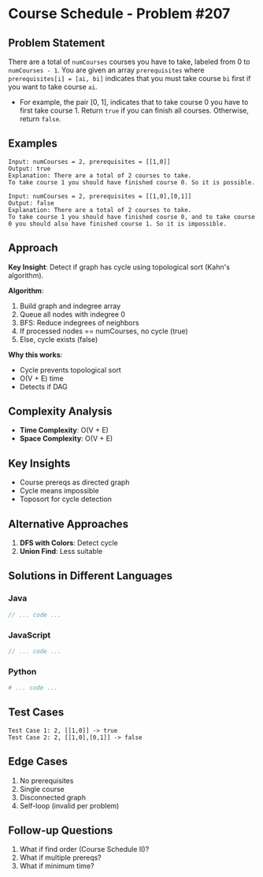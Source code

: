 # Course Schedule - Problem #207

## Problem Statement
There are a total of `numCourses` courses you have to take, labeled from 0 to `numCourses - 1`. You are given an array `prerequisites` where `prerequisites[i] = [ai, bi]` indicates that you must take course `bi` first if you want to take course `ai`.

- For example, the pair [0, 1], indicates that to take course 0 you have to first take course 1.
Return `true` if you can finish all courses. Otherwise, return `false`.

## Examples
```
Input: numCourses = 2, prerequisites = [[1,0]]
Output: true
Explanation: There are a total of 2 courses to take. 
To take course 1 you should have finished course 0. So it is possible.

Input: numCourses = 2, prerequisites = [[1,0],[0,1]]
Output: false
Explanation: There are a total of 2 courses to take. 
To take course 1 you should have finished course 0, and to take course 0 you should also have finished course 1. So it is impossible.
```

## Approach
**Key Insight**: Detect if graph has cycle using topological sort (Kahn's algorithm).

**Algorithm**:
1. Build graph and indegree array
2. Queue all nodes with indegree 0
3. BFS: Reduce indegrees of neighbors
4. If processed nodes == numCourses, no cycle (true)
5. Else, cycle exists (false)

**Why this works**:
- Cycle prevents topological sort
- O(V + E) time
- Detects if DAG

## Complexity Analysis
- **Time Complexity**: O(V + E)
- **Space Complexity**: O(V + E)

## Key Insights
- Course prereqs as directed graph
- Cycle means impossible
- Toposort for cycle detection

## Alternative Approaches
1. **DFS with Colors**: Detect cycle
2. **Union Find**: Less suitable

## Solutions in Different Languages

### Java
```java
// ... code ...
```

### JavaScript
```javascript
// ... code ...
```

### Python
```python
# ... code ...
```

## Test Cases
```
Test Case 1: 2, [[1,0]] -> true
Test Case 2: 2, [[1,0],[0,1]] -> false
```

## Edge Cases
1. No prerequisites
2. Single course
3. Disconnected graph
4. Self-loop (invalid per problem)

## Follow-up Questions
1. What if find order (Course Schedule II)?
2. What if multiple prereqs?
3. What if minimum time?
